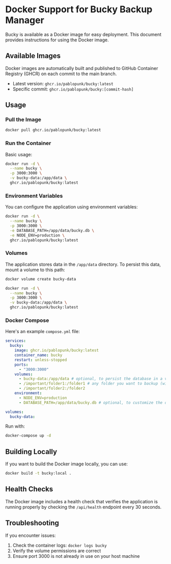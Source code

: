 # Docker Support for Bucky Backup Manager

Bucky is available as a Docker image for easy deployment. This document provides instructions for using the Docker image.

## Available Images

Docker images are automatically built and published to GitHub Container Registry (GHCR) on each commit to the main branch.

- Latest version: `ghcr.io/pablopunk/bucky:latest`
- Specific commit: `ghcr.io/pablopunk/bucky:[commit-hash]`

## Usage

### Pull the Image

```bash
docker pull ghcr.io/pablopunk/bucky:latest
```

### Run the Container

Basic usage:

```bash
docker run -d \
  --name bucky \
  -p 3000:3000 \
  -v bucky-data:/app/data \
  ghcr.io/pablopunk/bucky:latest
```

### Environment Variables

You can configure the application using environment variables:

```bash
docker run -d \
  --name bucky \
  -p 3000:3000 \
  -e DATABASE_PATH=/app/data/bucky.db \
  -e NODE_ENV=production \
  ghcr.io/pablopunk/bucky:latest
```

### Volumes

The application stores data in the `/app/data` directory. To persist this data, mount a volume to this path:

```bash
docker volume create bucky-data

docker run -d \
  --name bucky \
  -p 3000:3000 \
  -v bucky-data:/app/data \
  ghcr.io/pablopunk/bucky:latest
```

### Docker Compose

Here's an example `compose.yml` file:

```yaml
services:
  bucky:
    image: ghcr.io/pablopunk/bucky:latest
    container_name: bucky
    restart: unless-stopped
    ports:
      - "3000:3000"
    volumes:
      - bucky-data:/app/data # optional, to persist the database in a volume
      - /important/folder1:/folder1 # any folder you want to backup (with any path)
      - /important/folder2:/folder2
    environment:
      - NODE_ENV=production
      - DATABASE_PATH=/app/data/bucky.db # optional, to customize the db location

volumes:
  bucky-data:
```

Run with:

```bash
docker-compose up -d
```

## Building Locally

If you want to build the Docker image locally, you can use:

```bash
docker build -t bucky:local .
```

## Health Checks

The Docker image includes a health check that verifies the application is running properly by checking the `/api/health` endpoint every 30 seconds.

## Troubleshooting

If you encounter issues:

1. Check the container logs: `docker logs bucky`
2. Verify the volume permissions are correct
3. Ensure port 3000 is not already in use on your host machine 